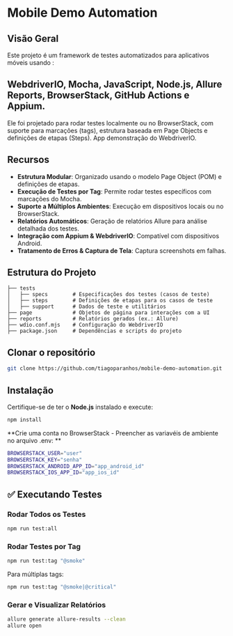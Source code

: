 # Mobile Demo Automation

## Visão Geral
Este projeto é um framework de testes automatizados para aplicativos móveis usando :
## WebdriverIO, Mocha, JavaScript, Node.js, Allure Reports, BrowserStack, GitHub Actions  e Appium. ## 
Ele foi projetado para rodar testes localmente ou no BrowserStack, com suporte para marcações (tags), estrutura baseada em Page Objects e definições de etapas (Steps).
App demonstração do WebdriverIO.

## Recursos
- **Estrutura Modular**: Organizado usando o modelo Page Object (POM) e definições de etapas.
- **Execução de Testes por Tag**: Permite rodar testes específicos com marcações do Mocha.
- **Suporte a Múltiplos Ambientes**: Execução em dispositivos locais ou no BrowserStack.
- **Relatórios Automáticos**: Geração de relatórios Allure para análise detalhada dos testes.
- **Integração com Appium & WebdriverIO**: Compatível com dispositivos Android.
- **Tratamento de Erros & Captura de Tela**: Captura screenshots em falhas.

## Estrutura do Projeto
```
├── tests
│   ├── specs        # Especificações dos testes (casos de teste)
│   ├── steps        # Definições de etapas para os casos de teste
│   ├── support      # Dados de teste e utilitários
├── page             # Objetos de página para interações com a UI
├── reports          # Relatórios gerados (ex.: Allure)
├── wdio.conf.mjs    # Configuração do WebdriverIO
├── package.json     # Dependências e scripts do projeto
```

## Clonar o repositório
```sh
git clone https://github.com/tiagoparanhos/mobile-demo-automation.git
```

## Instalação
Certifique-se de ter o **Node.js** instalado e execute:
```sh
npm install
```

**Crie uma conta no BrowserStack - Preencher as variavéis de ambiente no arquivo .env: ** 

```sh
BROWSERSTACK_USER="user"
BROWSERSTACK_KEY="senha"  
BROWSERSTACK_ANDROID_APP_ID="app_android_id"
BROWSERSTACK_IOS_APP_ID="app_ios_id"
```

## ✅ Executando Testes
### Rodar Todos os Testes
```sh
npm run test:all
```

### Rodar Testes por Tag
```sh
npm run test:tag "@smoke"
```
Para múltiplas tags:
```sh
npm run test:tag "@smoke|@critical"
```

### Gerar e Visualizar Relatórios
```sh
allure generate allure-results --clean
allure open
```
